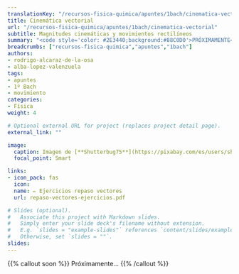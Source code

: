 ```yaml
---
translationKey: "/recursos-fisica-quimica/apuntes/1bach/cinematica-vectorial"
title: Cinemática vectorial
url: "/recursos-fisica-quimica/apuntes/1bach/cinematica-vectorial"
subtitle: Magnitudes cinemáticas y movimientos rectilíneos
summary: "<code style='color: #2E3440;background:#88C0D0'>PRÓXIMAMENTE</code><br>Magnitudes cinemáticas y movimientos rectilíneos."
breadcrumbs: ["recursos-fisica-quimica","apuntes","1bach"]
authors:
- rodrigo-alcaraz-de-la-osa
- alba-lopez-valenzuela
tags:
- apuntes
- 1º Bach
- movimiento
categories:
- Física
weight: 4

# Optional external URL for project (replaces project detail page).
external_link: ""

image:
  caption: Imagen de [**Shutterbug75**](https://pixabay.com/es/users/shutterbug75-2077322/) en [Pixabay](https://pixabay.com/es/)
  focal_point: Smart

links:
- icon_pack: fas
  icon:
  name: ✏️ Ejercicios repaso vectores
  url: repaso-vectores-ejercicios.pdf

# Slides (optional).
#   Associate this project with Markdown slides.
#   Simply enter your slide deck's filename without extension.
#   E.g. `slides = "example-slides"` references `content/slides/example-slides.md`.
#   Otherwise, set `slides = ""`.
slides:
---
```


{{% callout soon %}}
Próximamente...
{{% /callout %}}
